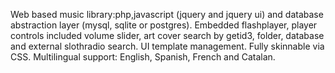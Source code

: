 Web based music library:php,javascript (jquery and jquery ui) and database abstraction layer (mysql, sqlite or postgres). Embedded flashplayer, player controls included volume slider, art cover search by getid3, folder, database and external slothradio search. UI template management. Fully skinnable via CSS. Multilingual support: English, Spanish, French and Catalan.